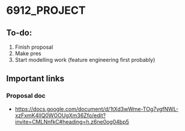 # 6912_PROJECT

## To-do:
1. Finish proposal
2. Make pres
3. Start modelling work (feature engineering first probably)

## Important links
### Proposal doc
- https://docs.google.com/document/d/1tXd3wWme-TOg7vgfNWL-xzFxmK4lIQ0WOOUgXm36Zfo/edit?invite=CMLNnfkC#heading=h.z6ne0og04bp5
